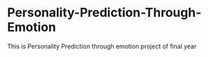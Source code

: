# Personality-Prediction-Through-Emotion
This is Personality Prediction through emotion project of final year

